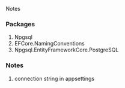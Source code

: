 Notes

### Packages

1. Npgsql
2. EFCore.NamingConventions
3. Npgsql.EntityFrameworkCore.PostgreSQL

### Notes

1. connection string in appsettings
